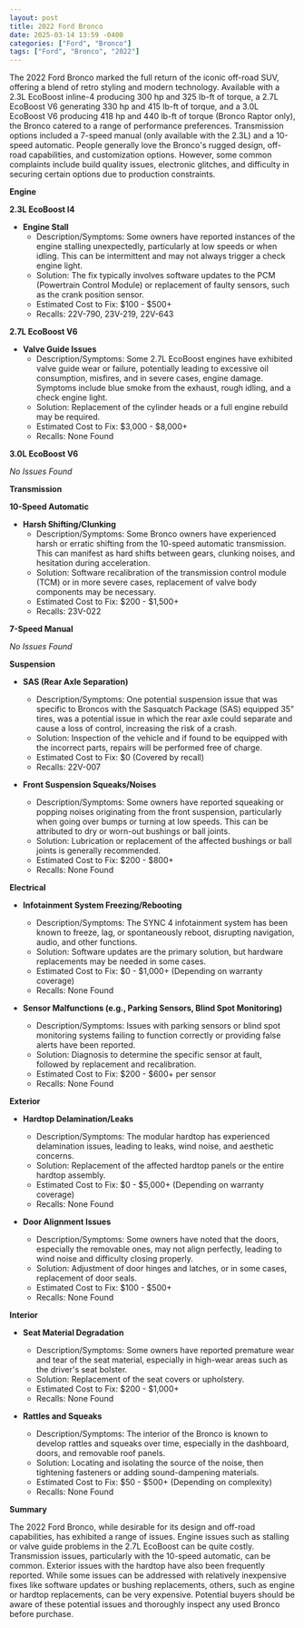```yaml
---
layout: post
title: 2022 Ford Bronco
date: 2025-03-14 13:59 -0400
categories: ["Ford", "Bronco"]
tags: ["Ford", "Bronco", "2022"]
---
```

The 2022 Ford Bronco marked the full return of the iconic off-road SUV, offering a blend of retro styling and modern technology. Available with a 2.3L EcoBoost inline-4 producing 300 hp and 325 lb-ft of torque, a 2.7L EcoBoost V6 generating 330 hp and 415 lb-ft of torque, and a 3.0L EcoBoost V6 producing 418 hp and 440 lb-ft of torque (Bronco Raptor only), the Bronco catered to a range of performance preferences. Transmission options included a 7-speed manual (only available with the 2.3L) and a 10-speed automatic. People generally love the Bronco's rugged design, off-road capabilities, and customization options. However, some common complaints include build quality issues, electronic glitches, and difficulty in securing certain options due to production constraints.

**Engine**

**2.3L EcoBoost I4**

*   **Engine Stall**
    *   Description/Symptoms: Some owners have reported instances of the engine stalling unexpectedly, particularly at low speeds or when idling. This can be intermittent and may not always trigger a check engine light.
    *   Solution: The fix typically involves software updates to the PCM (Powertrain Control Module) or replacement of faulty sensors, such as the crank position sensor.
    *   Estimated Cost to Fix: $100 - $500+
    *   Recalls: 22V-790, 23V-219, 22V-643

**2.7L EcoBoost V6**

*   **Valve Guide Issues**
    *   Description/Symptoms: Some 2.7L EcoBoost engines have exhibited valve guide wear or failure, potentially leading to excessive oil consumption, misfires, and in severe cases, engine damage. Symptoms include blue smoke from the exhaust, rough idling, and a check engine light.
    *   Solution: Replacement of the cylinder heads or a full engine rebuild may be required.
    *   Estimated Cost to Fix: $3,000 - $8,000+
    *   Recalls: None Found

**3.0L EcoBoost V6**

*No Issues Found*

**Transmission**

**10-Speed Automatic**

*   **Harsh Shifting/Clunking**
    *   Description/Symptoms: Some Bronco owners have experienced harsh or erratic shifting from the 10-speed automatic transmission. This can manifest as hard shifts between gears, clunking noises, and hesitation during acceleration.
    *   Solution: Software recalibration of the transmission control module (TCM) or in more severe cases, replacement of valve body components may be necessary.
    *   Estimated Cost to Fix: $200 - $1,500+
    *   Recalls: 23V-022

**7-Speed Manual**

*No Issues Found*

**Suspension**

*   **SAS (Rear Axle Separation)**
    *   Description/Symptoms: One potential suspension issue that was specific to Broncos with the Sasquatch Package (SAS) equipped 35" tires, was a potential issue in which the rear axle could separate and cause a loss of control, increasing the risk of a crash.
    *   Solution: Inspection of the vehicle and if found to be equipped with the incorrect parts, repairs will be performed free of charge.
    *   Estimated Cost to Fix: $0 (Covered by recall)
    *   Recalls: 22V-007

*   **Front Suspension Squeaks/Noises**
    *   Description/Symptoms: Some owners have reported squeaking or popping noises originating from the front suspension, particularly when going over bumps or turning at low speeds. This can be attributed to dry or worn-out bushings or ball joints.
    *   Solution: Lubrication or replacement of the affected bushings or ball joints is generally recommended.
    *   Estimated Cost to Fix: $200 - $800+
    *   Recalls: None Found

**Electrical**

*   **Infotainment System Freezing/Rebooting**
    *   Description/Symptoms: The SYNC 4 infotainment system has been known to freeze, lag, or spontaneously reboot, disrupting navigation, audio, and other functions.
    *   Solution: Software updates are the primary solution, but hardware replacements may be needed in some cases.
    *   Estimated Cost to Fix: $0 - $1,000+ (Depending on warranty coverage)
    *   Recalls: None Found

*   **Sensor Malfunctions (e.g., Parking Sensors, Blind Spot Monitoring)**
    *   Description/Symptoms: Issues with parking sensors or blind spot monitoring systems failing to function correctly or providing false alerts have been reported.
    *   Solution: Diagnosis to determine the specific sensor at fault, followed by replacement and recalibration.
    *   Estimated Cost to Fix: $200 - $600+ per sensor
    *   Recalls: None Found

**Exterior**

*   **Hardtop Delamination/Leaks**
    *   Description/Symptoms: The modular hardtop has experienced delamination issues, leading to leaks, wind noise, and aesthetic concerns.
    *   Solution: Replacement of the affected hardtop panels or the entire hardtop assembly.
    *   Estimated Cost to Fix: $0 - $5,000+ (Depending on warranty coverage)
    *   Recalls: None Found

*   **Door Alignment Issues**
    *   Description/Symptoms: Some owners have noted that the doors, especially the removable ones, may not align perfectly, leading to wind noise and difficulty closing properly.
    *   Solution: Adjustment of door hinges and latches, or in some cases, replacement of door seals.
    *   Estimated Cost to Fix: $100 - $500+
    *   Recalls: None Found

**Interior**

*   **Seat Material Degradation**
    *   Description/Symptoms: Some owners have reported premature wear and tear of the seat material, especially in high-wear areas such as the driver's seat bolster.
    *   Solution: Replacement of the seat covers or upholstery.
    *   Estimated Cost to Fix: $200 - $1,000+
    *   Recalls: None Found

*   **Rattles and Squeaks**
    *   Description/Symptoms: The interior of the Bronco is known to develop rattles and squeaks over time, especially in the dashboard, doors, and removable roof panels.
    *   Solution: Locating and isolating the source of the noise, then tightening fasteners or adding sound-dampening materials.
    *   Estimated Cost to Fix: $50 - $500+ (Depending on complexity)
    *   Recalls: None Found

**Summary**

The 2022 Ford Bronco, while desirable for its design and off-road capabilities, has exhibited a range of issues. Engine issues such as stalling or valve guide problems in the 2.7L EcoBoost can be quite costly. Transmission issues, particularly with the 10-speed automatic, can be common. Exterior issues with the hardtop have also been frequently reported. While some issues can be addressed with relatively inexpensive fixes like software updates or bushing replacements, others, such as engine or hardtop replacements, can be very expensive. Potential buyers should be aware of these potential issues and thoroughly inspect any used Bronco before purchase.

